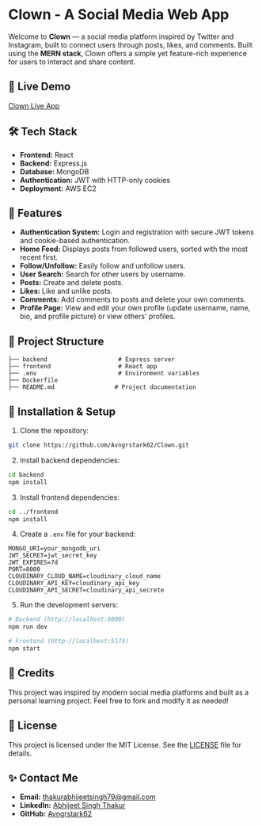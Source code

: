 # Clown - A Social Media Web App

Welcome to **Clown** — a social media platform inspired by Twitter and Instagram, built to connect users through posts, likes, and comments. Built using the **MERN stack**, Clown offers a simple yet feature-rich experience for users to interact and share content.

## 🚀 Live Demo
[Clown Live App](http://13.232.20.120)

## 🛠️ Tech Stack

- **Frontend:** React
- **Backend:** Express.js
- **Database:** MongoDB
- **Authentication:** JWT with HTTP-only cookies
- **Deployment:** AWS EC2

## 📂 Features

- **Authentication System:** Login and registration with secure JWT tokens and cookie-based authentication.
- **Home Feed:** Displays posts from followed users, sorted with the most recent first.
- **Follow/Unfollow:** Easily follow and unfollow users.
- **User Search:** Search for other users by username.
- **Posts:** Create and delete posts.
- **Likes:** Like and unlike posts.
- **Comments:** Add comments to posts and delete your own comments.
- **Profile Page:** View and edit your own profile (update username, name, bio, and profile picture) or view others' profiles.

## 📂 Project Structure
```
├── backend                    # Express server
├── frontend                   # React app
├── .env                       # Environment variables
├── Dockerfile
├── README.md                 # Project documentation
```

## 🚀 Installation & Setup

1. Clone the repository:
```bash
git clone https://github.com/Avngrstark62/Clown.git
```

2. Install backend dependencies:
```bash
cd backend
npm install
```

3. Install frontend dependencies:
```bash
cd ../frontend
npm install
```

4. Create a `.env` file for your backend:
```
MONGO_URI=your_mongodb_uri
JWT_SECRET=jwt_secret_key
JWT_EXPIRES=7d
PORT=8000
CLOUDINARY_CLOUD_NAME=cloudinary_cloud_name
CLOUDINARY_API_KEY=cloudinary_api_key
CLOUDINARY_API_SECRET=cloudinary_api_secrete
```

5. Run the development servers:
```bash
# Backend (http://localhost:8000)
npm run dev

# Frontend (http://localhost:5173)
npm start
```

## 🙌 Credits
This project was inspired by modern social media platforms and built as a personal learning project. Feel free to fork and modify it as needed!

## 📝 License
This project is licensed under the MIT License. See the [LICENSE](https://github.com/Avngrstark62/Clown/blob/main/LICENSE) file for details.

## ✨ Contact Me

- **Email:** thakurabhijeetsingh79@gmail.com
- **LinkedIn:** [Abhijeet Singh Thakur](https://www.linkedin.com/in/abhijeet-singh-thakur-8869a532b/) 
- **GitHub:** [Avngrstark62](https://github.com/Avngrstark62)


